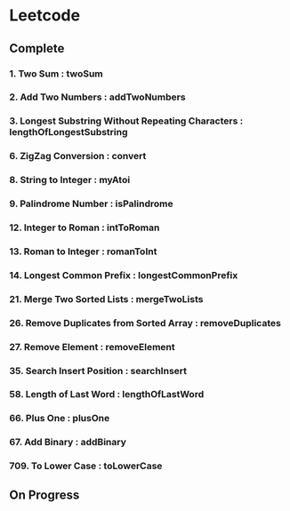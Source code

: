 # Leetcode
## Complete
### 1. Two Sum : twoSum
### 2. Add Two Numbers : addTwoNumbers
### 3. Longest Substring Without Repeating Characters : lengthOfLongestSubstring
### 6. ZigZag Conversion : convert
### 8. String to Integer : myAtoi
### 9. Palindrome Number : isPalindrome
### 12. Integer to Roman : intToRoman
### 13. Roman to Integer : romanToInt
### 14. Longest Common Prefix : longestCommonPrefix
### 21. Merge Two Sorted Lists : mergeTwoLists
### 26. Remove Duplicates from Sorted Array : removeDuplicates
### 27. Remove Element : removeElement
### 35. Search Insert Position : searchInsert
### 58. Length of Last Word : lengthOfLastWord
### 66. Plus One : plusOne
### 67. Add Binary : addBinary
### 709. To Lower Case : toLowerCase
## On Progress
###